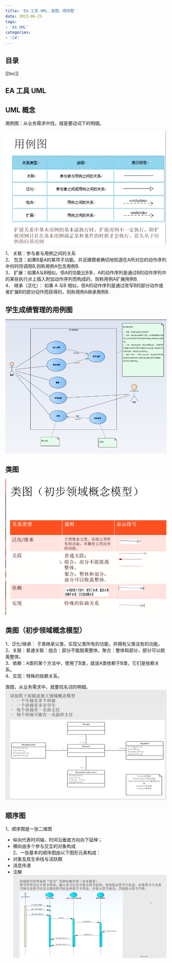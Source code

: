 ```yaml
---
title: 'EA 工具 UML、类图、顺序图'
date: 2023-06-25
tags:
- 'EA UML'
categories:
- 'C#'
---
```



## 目录
[[toc]]

## EA 工具 UML  

## UML 概念    
用例图：从业务需求中找，就是要动词下的明细。  

![Alt text](/images/enterprise_architect/ea01/ea001_001image.png)      

 1、 关联：参与者与用例之间的关系      
 2、 包含：如果B是A的某项子功能，并且建模者确切地知道在A所对应的动作序列中何时将调用B,则称用例A包含用例B.      
 3、 扩展：如果A与B相似，但A的功能比B多，A的动作序列是通过B的动作序列中的某些执行点上插入附加动作序列而构成的，则称用例A扩展用例B.       
 4、 继承（泛化）： 如果 A 与B 相似，但A的动作序列是通过改写B的部分动作或者扩展B的部分动作而获得的，则称用例A继承用例B.       

## 学生成绩管理的用例图

![Alt text](/images/enterprise_architect/ea01/ea001_002image.png)     


## 类图

![Alt text](/images/enterprise_architect/ea01/ea001_003image.png)     

## 类图（初步领域概念模型）   

1、泛化/继承： 子类继承父类，实现父类所有的功能，并拥有父类没有的功能。    
2、关联：普通关联：组合：部分不能脱离整体。聚合：整体和部分，部分可以脱离整体。   
3、依赖：A类的某个方法中，使用了B类，就说A类依赖于B类，它们是依赖关系。    
4、实现：特殊的依赖关系。    

类图，从业务需求中，就要找名词的明细。    
![Alt text](/images/enterprise_architect/ea01/ea001_004image.png)   


## 顺序图   

1、顺序图是一张二维图 
   * 纵向代表时间轴，时间沿垂直方向向下延伸；  
   * 横向由多个参与交互的对象构成   
2、一张基本的顺序图由以下图形元素构成：  
   * 对象及其生命线与活跃期   
   * 消息传递   
   * 注解   
![Alt text](/images/enterprise_architect/ea01/ea001_005image.png)   
